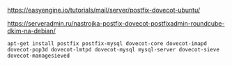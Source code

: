 https://easyengine.io/tutorials/mail/server/postfix-dovecot-ubuntu/

https://serveradmin.ru/nastrojka-postfix-dovecot-postfixadmin-roundcube-dkim-na-debian/

```shell
apt-get install postfix postfix-mysql dovecot-core dovecot-imapd dovecot-pop3d dovecot-lmtpd dovecot-mysql mysql-server dovecot-sieve dovecot-managesieved
```
